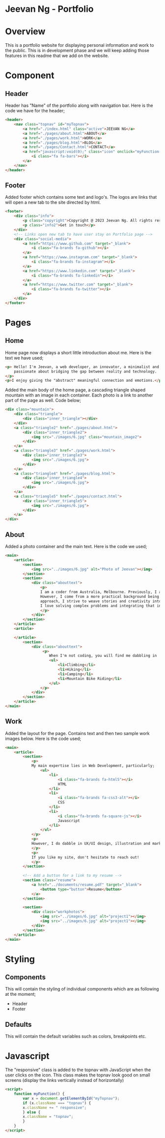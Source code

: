 # Jeevan Ng - Portfolio 

# Overview 

This is a portfolio website for displaying personal information and work to the public. This is in development phase and we will keep adding those features in this readme that we add on the website. 

# Component 

## Header
Header has "Name" of the portfolio along with navigation bar. Here is the code we have for the header; 

```html
<header>
    <nav class="topnav" id="myTopnav">
        <a href="./index.html" class="active">JEEVAN NG</a>
        <a href="./pages/about.html">ABOUT</a>
        <a href="./pages/work.html">WORK</a>
        <a href="./pages/blog.html">BLOG</a>
        <a href="./pages/Contact.html">CONTACT</a>
        <a href="javascript:void(0);" class="icon" onclick="myFunction()">
            <i class="fa fa-bars"></i>
        </a>
    </nav>
</header>
```
## Footer
Added footer which contains some text and logo's. The logos are links that will open a new tab to the site directed by html. 

```html
<footer>
    <div class="info">
        <p class="copyright">Copyright @ 2023 Jeevan Ng. All rights reserved.</p>
        <p class="info2">Get in touch</p>
    </div>
    <!-- Links open new tab to have user stay on Portfolio page -->
    <div class="social-media">
        <a href="https://www.github.com" target="_blank">
            <i class="fa-brands fa-github"></i>
        </a>
        <a href="https://www.instagram.com" target="_blank">
            <i class="fa-brands fa-instagram"></i>
        </a>
        <a href="https://www.linkedin.com" target="_blank">
            <i class="fa-brands fa-linkedin"></i>
        </a>
        <a href="https://www.twitter.com" target="_blank">
            <i class="fa-brands fa-twitter"></i>
        </a>
    </div>
</footer>
```
# Pages

## Home
Home page now displays a short little introduction about me. Here is the text we have used;
```html
<p> Hello! I'm Jeevan, a web developer, an innovator, a minimalist and a dreamer who is 
    passionate about bridging the gap between reality and technology.
</p>
<p>I enjoy giving the "abstract" meaningful connection and emotions.</p>
```

Added the main body of the home page, a cascading triangle shaped mountain with an image in each container. Each photo is a link to another part of the page as well. Code below;

```html
<div class="mountain">
    <div class="triangle">
        <div class="inner_triangle"></div>
    </div>
    <a class="triangle2" href="./pages/about.html">
        <div class="inner_triangle2">
            <img src="./images/6.jpg" class="mountain_image2">
        </div>
    </a>
    <a class="triangle3" href="./pages/work.html">
        <div class="inner_triangle3">
            <img src="./images/6.jpg">
        </div>
    </a>
    <a class="triangle4" href="./pages/blog.html">
        <div class="inner_triangle4">
            <img src="./images/6.jpg">
        </div>
    </a>
    <a class="triangle5" href="./pages/contact.html">
        <div class="inner_triangle5">
            <img src="./images/6.jpg">
        </div>
    </a>
</div>
```

## About

Added a photo container and the main text. Here is the code we used;

```html
<main>
    <article>
        <section>
            <img src="../images/6.jpg" alt="Photo of Jeevan"></img>
        </section>
        <section>
            <div class="abouttext">
                <p>
                I am a coder from Australia, Melbourne. Previously, I attained a Bachelors in Psychology at Monash University. 
                However, I come from a more practical background being an ex-firefighter and jeweller. With a minimalist 
                approach, I strive to weave stories and creativity into technology with the user being at the centre. 
                I love solving complex problems and integrating that into understandable solutions. 
                </p>
            </div>
        </section>
    </article>  
    <article>

    </article>
        <section>
            <div class="abouttext">
                 <p>
                    When I'm not coding, you will find me dabbling in
                    <ul>
                        <li>Climbing</li>
                        <li>Hiking</li>
                        <li>Camping</li>
                        <li>Mountain Bike Riding</li>
                    </ul>
                </p>
            </div>
        </section>
    </article>
</main>
```

## Work

Added the layout for the page. Contains text and then two sample work images below. Here is the code used;

```html
<main>
    <article>
        <section>
            <p>
            My main expertise lies in Web Development, particularly;
                <ul>
                    <li>
                        <i class="fa-brands fa-html5"></i>
                        HTML
                    </li>
                    <li>
                        <i class="fa-brands fa-css3-alt"></i>
                        CSS
                    </li>
                    <li>
                        <i class="fa-brands fa-square-js"></i>
                        Javascript
                    </li>
                </ul>
            </p>
            <p>
            However, I do dabble in UX/UI design, illustration and market research. 
            </p>
            <p>
            If you like my site, don't hesitate to reach out!
            </p>
        </section>
        
        <!-- Add a button for a link to my resume -->
        <section class="resume">
            <a href="../documents/resume.pdf" target="_blank">
                <button type="button">Resume</button>
            </a>
        </section>

        <section>
            <div class="workphotos">
                <img src="../images/6.jpg" alt="project1"></img>
                <img src="../images/6.jpg" alt="project1"></img>
            </div>
        </section>
    </article>  
</main>
```

# Styling 

## Components
This will contain the styling of individual components which are as following at the moment; 
- Header 
- Footer

## Defaults
This will contain the default variables such as colors, breakpoints etc. 

# Javascript
The "responsive" class is added to the topnav with JavaScript when the user clicks on the icon. This class makes the topnav look good on small screens (display the links vertically instead of horizontally)

```html
<script>
    function myFunction() {
        var x = document.getElementById("myTopnav");
        if (x.className === "topnav") {
        x.className += " responsive";
        } else {
        x.className = "topnav";
        }
    }
</script>
```